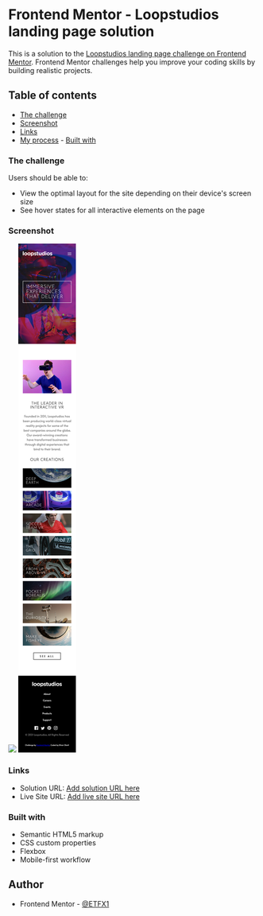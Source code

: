 # Frontend Mentor - Loopstudios landing page solution

This is a solution to the [Loopstudios landing page challenge on Frontend Mentor](https://www.frontendmentor.io/challenges/loopstudios-landing-page-N88J5Onjw). Frontend Mentor challenges help you improve your coding skills by building realistic projects.

## Table of contents

-   [The challenge](#the-challenge)
-   [Screenshot](#screenshot)
-   [Links](#links)
-   [My process](#my-process) - [Built with](#built-with)

### The challenge

Users should be able to:

-   View the optimal layout for the site depending on their device's screen size
-   See hover states for all interactive elements on the page

### Screenshot

![](./screenshots/desktop.png)
![](./screenshots/mobile.png)

### Links

-   Solution URL: [Add solution URL here](https://www.frontendmentor.io/solutions/responsive-loopstudios-landing-page-using-flexbox-aj1VjdNjNl)
-   Live Site URL: [Add live site URL here](https://etfx1.github.io/FEM-loopstudios/)

### Built with

-   Semantic HTML5 markup
-   CSS custom properties
-   Flexbox
-   Mobile-first workflow

## Author

-   Frontend Mentor - [@ETFX1](https://www.frontendmentor.io/profile/EtFX1)
